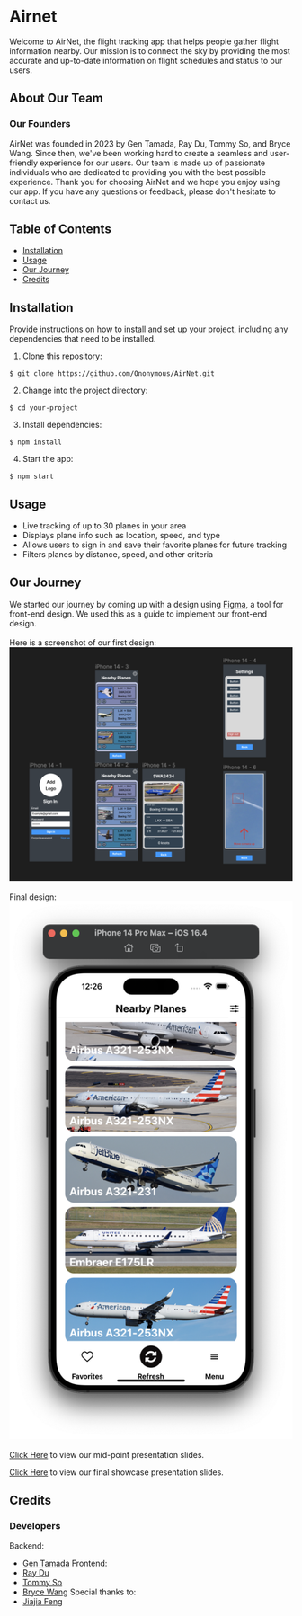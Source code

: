 # Airnet

Welcome to AirNet, the flight tracking app that helps people gather flight information nearby. Our mission is to connect the sky by providing the most accurate and up-to-date information on flight schedules and status to our users.

## About Our Team

### Our Founders

AirNet was founded in 2023 by Gen Tamada, Ray Du, Tommy So, and Bryce Wang. Since then, we've been working hard to create a seamless and user-friendly experience for our users. Our team is made up of passionate individuals who are dedicated to providing you with the best possible experience. Thank you for choosing AirNet and we hope you enjoy using our app. If you have any questions or feedback, please don't hesitate to contact us.

## Table of Contents

- [Installation](#installation)
- [Usage](#usage)
- [Our Journey](#our-journey)
- [Credits](#credits)


## Installation

Provide instructions on how to install and set up your project, including any dependencies that need to be installed.

1. Clone this repository:
```shell
$ git clone https://github.com/Ononymous/AirNet.git
```
2. Change into the project directory:
```shell
$ cd your-project
```
3. Install dependencies:
```shell
$ npm install
```
4. Start the app:
```shell
$ npm start
```

## Usage

- Live tracking of up to 30 planes in your area
- Displays plane info such as location, speed, and type
- Allows users to sign in and save their favorite planes for future tracking
- Filters planes by distance, speed, and other criteria


## Our Journey

We started our journey by coming up with a design using [Figma](https://www.figma.com/file/YMjlqVdLgLOY0CEvBPn5Dx/AirNet?t=KbLNHAjL61YLaZ0a-1), a tool for front-end design. We used this as a guide to implement our front-end design.
<br>
<br>
Here is a screenshot of our first design:
![AirNet App Screenshot](./screenshots/AirNetFigma_v1.png)
<br>
<br>
Final design:
![AirNet App Screenshot](./screenshots/appMainpage.png)
<br>
<br>
[Click Here](https://docs.google.com/presentation/d/13k8u5GwKJcpTi3HXs5ICFjLOTZJt4VP88dQwsHjMpXA/edit?usp=sharing) to view our mid-point presentation slides.

[Click Here](https://www.canva.com/design/DAFhz1USANU/KwKERXrIxxzKBm-GShMLpQ/view?utm_content=DAFhz1USANU&utm_campaign=designshare&utm_medium=link&utm_source=publishsharelink) to view our final showcase presentation slides.

## Credits

### Developers
Backend:
- [Gen Tamada](https://github.com/Ononymous)
Frontend:
- [Ray Du](https://github.com/CongruiDu)
- [Tommy So](https://github.com/Tommygithubaccount123)
- [Bryce Wang](https://github.com/brycewangg)
Special thanks to:
- [Jiajia Feng]()

